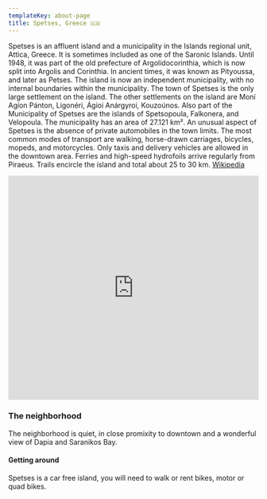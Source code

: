 ```yaml
---
templateKey: about-page
title: Spetses, Greece 🇬🇷
---
```


Spetses is an affluent island and a municipality in the Islands regional unit, Attica, Greece. It is sometimes included as one of the Saronic Islands. Until 1948, it was part of the old prefecture of Argolidocorinthia, which is now split into Argolis and Corinthia. In ancient times, it was known as Pityoussa, and later as Petses. The island is now an independent municipality, with no internal boundaries within the municipality. The town of Spetses is the only large settlement on the island. The other settlements on the island are Moní Agíon Pánton, Ligonéri, Ágioi Anárgyroi, Kouzoúnos. Also part of the Municipality of Spetses are the islands of Spetsopoula, Falkonera, and Velopoula. The municipality has an area of 27.121 km². An unusual aspect of Spetses is the absence of private automobiles in the town limits. The most common modes of transport are walking, horse-drawn carriages, bicycles, mopeds, and motorcycles. Only taxis and delivery vehicles are allowed in the downtown area. Ferries and high-speed hydrofoils arrive regularly from Piraeus. Trails encircle the island and total about 25 to 30 km. [Wikipedia](https://en.wikipedia.org/wiki/Spetses)

<iframe src="https://www.google.com/maps/embed?pb=!1m18!1m12!1m3!1d25404.300590383533!2d23.113522213070926!3d37.258677654487286!2m3!1f0!2f0!3f0!3m2!1i1024!2i768!4f13.1!3m3!1m2!1s0x149fbc44bc0460b5%3A0x3018a04e86933b3e!2sSpetses!5e0!3m2!1sen!2sus!4v1562250892802!5m2!1sen!2sus" width="100%" height="450" frameborder="0" style="border:0" allowfullscreen class="map"></iframe>

### The neighborhood

The neighborhood is quiet, in close promixity to downtown and a wonderful view of Dapia and Saranikos Bay.

#### Getting around

Spetses is a car free island, you will need to walk or rent bikes, motor or quad bikes.
